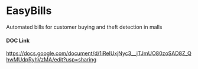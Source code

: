 # EasyBills
Automated bills for customer buying and theft detection in malls

#### DOC Link
https://docs.google.com/document/d/1iReIUxjNyc3__jTJmUO80zoSAD8Z_QhwMUdpRyhVzMA/edit?usp=sharing
